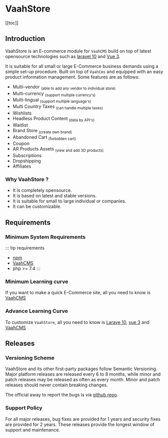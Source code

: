 # VaahStore

[[toc]]

## Introduction

VaahStore is an E-commerce module for `VaahCMS` build on top of latest opensource technologies such as [laravel 10](https://laravel.com/docs/10.x) and [Vue 3](https://vuejs.org/guide/introduction.html).

It is suitable for all small or large E-Commerce business demands using a simple set-up procedure. Built on top of `VaahCms` and equipped with an easy product information management. Some features are as follows:

- Multi-vendor <sub>(able to add any vendor to individual store)</sub>
- Multi-currency <sub>(support multiple currency's)</sub>
- Multi-lingual <sub>(support multiple language's)</sub>
- Multi Country Taxes <sub>(can handle multiple taxes)</sub>
- Wishlists
- Headless Product Content <sub>(data by API's)</sub>
- Waitlist
- Brand Store <sub>(create own brand)</sub>
- Abandoned Cart <sub>(forbidden cart)</sub>
- Coupon
- AR Products Assets <sub>(view and add 3D products)</sub>
- Subscriptions
- Dropshipping
- Affiliates

### Why VaahStore ?

- It is completely opensource.
- It is based on latest and stable versions.
- It is suitable for small to large individual or companies.
- It can be customizable.

## Requirements

### Minimum System Requirements

::: tip requirements
- [npm](https://docs.npmjs.com/cli)
- [VaahCMS](https://www.npmjs.com/package/vaah)
- php >= 7.4
  :::

### Minimum Learning curve

If you want to make a quick E-Commerce site, all you need to know is [VaahCMS](https://docs.vaah.dev/vaahcms-2)

### Advance Learning Curve

To customize `VaahStore`, all you need to know is [Larave 10](https://laravel.com/docs/10.x/installation), [vue 3](https://vuejs.org/guide/introduction.html) and [VaahCMS](https://docs.vaah.dev/vaahcms-2)

## Releases

### Versioning Scheme

VaahStore and its other first-party packages follow Semantic Versioning. Major platform releases are released every 6 to 8 months, while minor and patch releases may be released as often as every month. Minor and patch releases should never contain breaking changes.

The official away to report the bugs is via [github repo](https://github.com/webreinvent/vaahcms/issues).



### Support Policy

For all major releases, bug fixes are provided for 1 years and security fixes are provided for 2 years. These releases provide the longest window of support and maintenance.
